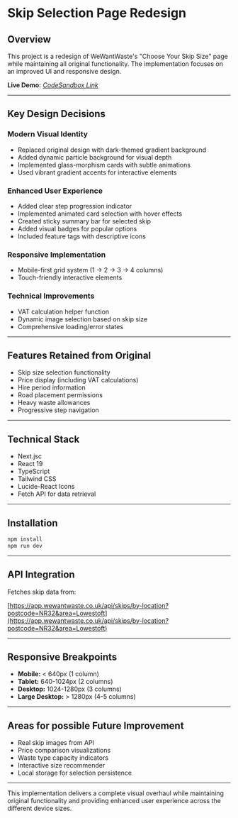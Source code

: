 # Skip Selection Page Redesign

## Overview

This project is a redesign of WeWantWaste's "Choose Your Skip Size" page while maintaining all original functionality. The implementation focuses on an improved UI and responsive design.

**Live Demo:** [_CodeSandbox Link_](https://codesandbox.io/p/github/colinmarklubembe/code-challange/main?import=true)

---

## Key Design Decisions

### Modern Visual Identity

- Replaced original design with dark-themed gradient background
- Added dynamic particle background for visual depth
- Implemented glass-morphism cards with subtle animations
- Used vibrant gradient accents for interactive elements

### Enhanced User Experience

- Added clear step progression indicator
- Implemented animated card selection with hover effects
- Created sticky summary bar for selected skip
- Added visual badges for popular options
- Included feature tags with descriptive icons

### Responsive Implementation

- Mobile-first grid system (1 → 2 → 3 → 4 columns)
- Touch-friendly interactive elements

### Technical Improvements

- VAT calculation helper function
- Dynamic image selection based on skip size
- Comprehensive loading/error states

---

## Features Retained from Original

- Skip size selection functionality
- Price display (including VAT calculations)
- Hire period information
- Road placement permissions
- Heavy waste allowances
- Progressive step navigation

---

## Technical Stack

- Next.jsc
- React 19
- TypeScript
- Tailwind CSS
- Lucide-React Icons
- Fetch API for data retrieval

---

## Installation

```bash
npm install
npm run dev
```

---

## API Integration

Fetches skip data from:

[https://app.wewantwaste.co.uk/api/skips/by-location?postcode=NR32&area=Lowestoft](https://app.wewantwaste.co.uk/api/skips/by-location?postcode=NR32&area=Lowestoft)

---

## Responsive Breakpoints

- **Mobile:** < 640px (1 column)
- **Tablet:** 640-1024px (2 columns)
- **Desktop:** 1024-1280px (3 columns)
- **Large Desktop:** > 1280px (4-5 columns)

---

## Areas for possible Future Improvement

- Real skip images from API
- Price comparison visualizations
- Waste type capacity indicators
- Interactive size recommender
- Local storage for selection persistence

---

This implementation delivers a complete visual overhaul while maintaining original functionality and providing enhanced user experience across the different device sizes.

